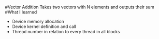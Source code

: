 #Vector Addition
Takes two vectors with N elements and outputs their sum
#What I learned
* Device memory allocation
* Device kernel definition and call
* Thread number in relation to every thread in all blocks